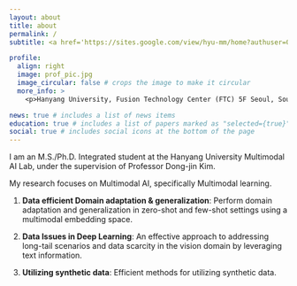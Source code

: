 ```yaml
---
layout: about
title: about
permalink: /
subtitle: <a href='https://sites.google.com/view/hyu-mm/home?authuser=0'> Multimodal AI Lab </a>

profile:
  align: right
  image: prof_pic.jpg
  image_circular: false # crops the image to make it circular
  more_info: >
    <p>Hanyang University, Fusion Technology Center (FTC) 5F Seoul, South Korea</p>

news: true # includes a list of news items
education: true # includes a list of papers marked as "selected={true}"
social: true # includes social icons at the bottom of the page
---
```



I am an M.S./Ph.D. Integrated student at the Hanyang University Multimodal AI Lab,
under the supervision of Professor Dong-jin Kim.

My research focuses on Multimodal AI, specifically Multimodal learning.

1. **Data efficient Domain adaptation & generalization**: Perform domain adaptation and generalization in zero-shot and few-shot settings using a multimodal embedding space.
   
2. **Data Issues in Deep Learning**: An effective approach to addressing long-tail scenarios and data scarcity in the vision domain by leveraging text information.

3. **Utilizing synthetic data**: Efficient methods for utilizing synthetic data.













